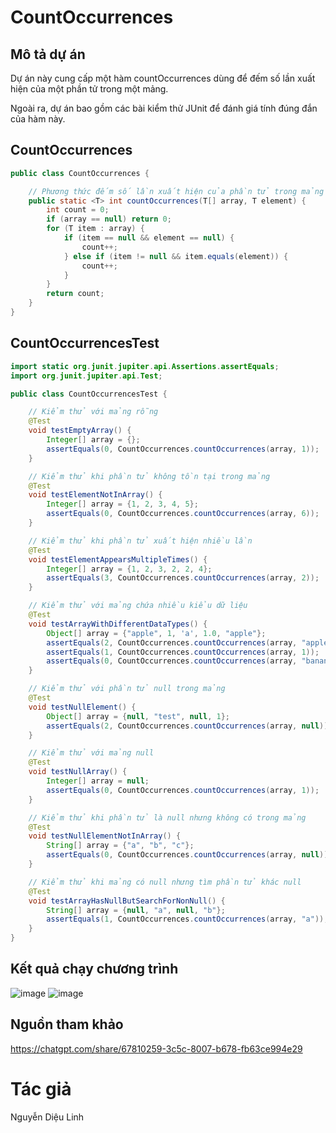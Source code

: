 # CountOccurrences
## Mô tả dự án
Dự án này cung cấp một hàm countOccurrences dùng để đếm số lần xuất hiện của một phần tử trong một mảng.

Ngoài ra, dự án bao gồm các bài kiểm thử JUnit để đánh giá tính đúng đắn của hàm này.

## CountOccurrences
```java
public class CountOccurrences {

    // Phương thức đếm số lần xuất hiện của phần tử trong mảng
    public static <T> int countOccurrences(T[] array, T element) {
        int count = 0;
        if (array == null) return 0;
        for (T item : array) {
            if (item == null && element == null) {
                count++;
            } else if (item != null && item.equals(element)) {
                count++;
            }
        }
        return count;
    }
}
```
## CountOccurrencesTest
```java
import static org.junit.jupiter.api.Assertions.assertEquals;
import org.junit.jupiter.api.Test;

public class CountOccurrencesTest {

    // Kiểm thử với mảng rỗng
    @Test
    void testEmptyArray() {
        Integer[] array = {};
        assertEquals(0, CountOccurrences.countOccurrences(array, 1));
    }

    // Kiểm thử khi phần tử không tồn tại trong mảng
    @Test
    void testElementNotInArray() {
        Integer[] array = {1, 2, 3, 4, 5};
        assertEquals(0, CountOccurrences.countOccurrences(array, 6));
    }

    // Kiểm thử khi phần tử xuất hiện nhiều lần
    @Test
    void testElementAppearsMultipleTimes() {
        Integer[] array = {1, 2, 3, 2, 2, 4};
        assertEquals(3, CountOccurrences.countOccurrences(array, 2));
    }

    // Kiểm thử với mảng chứa nhiều kiểu dữ liệu
    @Test
    void testArrayWithDifferentDataTypes() {
        Object[] array = {"apple", 1, 'a', 1.0, "apple"};
        assertEquals(2, CountOccurrences.countOccurrences(array, "apple"));
        assertEquals(1, CountOccurrences.countOccurrences(array, 1));
        assertEquals(0, CountOccurrences.countOccurrences(array, "banana"));
    }

    // Kiểm thử với phần tử null trong mảng
    @Test
    void testNullElement() {
        Object[] array = {null, "test", null, 1};
        assertEquals(2, CountOccurrences.countOccurrences(array, null));
    }

    // Kiểm thử với mảng null
    @Test
    void testNullArray() {
        Integer[] array = null;
        assertEquals(0, CountOccurrences.countOccurrences(array, 1));
    }

    // Kiểm thử khi phần tử là null nhưng không có trong mảng
    @Test
    void testNullElementNotInArray() {
        String[] array = {"a", "b", "c"};
        assertEquals(0, CountOccurrences.countOccurrences(array, null));
    }

    // Kiểm thử khi mảng có null nhưng tìm phần tử khác null
    @Test
    void testArrayHasNullButSearchForNonNull() {
        String[] array = {null, "a", null, "b"};
        assertEquals(1, CountOccurrences.countOccurrences(array, "a"));
    }
}
```
## Kết quả chạy chương trình
![image](https://github.com/user-attachments/assets/08615534-0985-4e1d-bcb2-2ff8911f4450)
![image](https://github.com/user-attachments/assets/165bdef7-b518-4719-bded-0aae99e6d8b7)

## Nguồn tham khảo
https://chatgpt.com/share/67810259-3c5c-8007-b678-fb63ce994e29

# Tác giả
Nguyễn Diệu Linh 
